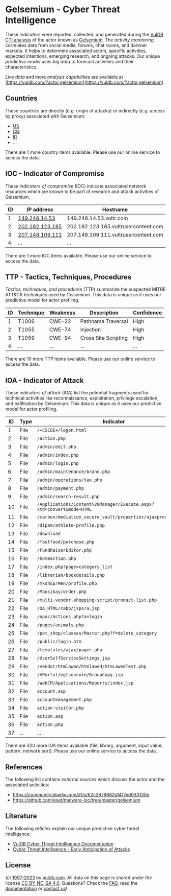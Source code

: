 # Gelsemium - Cyber Threat Intelligence

These _indicators_ were reported, collected, and generated during the [VulDB CTI analysis](https://vuldb.com/?kb.cti) of the actor known as [Gelsemium](https://vuldb.com/?actor.gelsemium). The _activity monitoring_ correlates data from social media, forums, chat rooms, and darknet markets. It helps to determine associated actors, specific activities, expected intentions, emerging research, and ongoing attacks. Our unique _predictive model_ uses _big data_ to forecast activities and their characteristics.

_Live data_ and more _analysis capabilities_ are available at [https://vuldb.com/?actor.gelsemium](https://vuldb.com/?actor.gelsemium)

## Countries

These _countries_ are directly (e.g. origin of attacks) or indirectly (e.g. access by proxy) associated with Gelsemium:

* [US](https://vuldb.com/?country.us)
* [CN](https://vuldb.com/?country.cn)
* [IR](https://vuldb.com/?country.ir)
* ...

There are 1 more country items available. Please use our online service to access the data.

## IOC - Indicator of Compromise

These _indicators of compromise_ (IOC) indicate associated network resources which are known to be part of research and attack activities of Gelsemium.

ID | IP address | Hostname | Campaign | Confidence
-- | ---------- | -------- | -------- | ----------
1 | [149.248.14.53](https://vuldb.com/?ip.149.248.14.53) | 149.248.14.53.vultr.com | - | Medium
2 | [202.182.123.185](https://vuldb.com/?ip.202.182.123.185) | 202.182.123.185.vultrusercontent.com | - | High
3 | [207.148.109.111](https://vuldb.com/?ip.207.148.109.111) | 207.148.109.111.vultrusercontent.com | - | High
4 | ... | ... | ... | ...

There are 1 more IOC items available. Please use our online service to access the data.

## TTP - Tactics, Techniques, Procedures

_Tactics, techniques, and procedures_ (TTP) summarize the suspected MITRE ATT&CK techniques used by _Gelsemium_. This data is unique as it uses our predictive model for actor profiling.

ID | Technique | Weakness | Description | Confidence
-- | --------- | -------- | ----------- | ----------
1 | T1006 | CWE-22 | Pathname Traversal | High
2 | T1055 | CWE-74 | Injection | High
3 | T1059 | CWE-94 | Cross Site Scripting | High
4 | ... | ... | ... | ...

There are 10 more TTP items available. Please use our online service to access the data.

## IOA - Indicator of Attack

These _indicators of attack_ (IOA) list the potential fragments used for technical activities like reconnaissance, exploitation, privilege escalation, and exfiltration by Gelsemium. This data is unique as it uses our predictive model for actor profiling.

ID | Type | Indicator | Confidence
-- | ---- | --------- | ----------
1 | File | `/+CSCOE+/logon.html` | High
2 | File | `/action.php` | Medium
3 | File | `/admin/edit.php` | High
4 | File | `/admin/index.php` | High
5 | File | `/admin/login.php` | High
6 | File | `/admin/maintenance/brand.php` | High
7 | File | `/admin/operations/tax.php` | High
8 | File | `/admin/payment.php` | High
9 | File | `/admin/search-result.php` | High
10 | File | `/Applications/Content%20Manager/Execute.aspx?cmd=convert&mode=HTML` | High
11 | File | `/carbon/mediation_secure_vault/properties/ajaxprocessor.jsp` | High
12 | File | `/dipam/athlete-profile.php` | High
13 | File | `/download` | Medium
14 | File | `/fastfood/purchase.php` | High
15 | File | `/FundRaiserEditor.php` | High
16 | File | `/homeaction.php` | High
17 | File | `/index.php?page=category_list` | High
18 | File | `/librarian/bookdetails.php` | High
19 | File | `/mkshop/Men/profile.php` | High
20 | File | `/Moosikay/order.php` | High
21 | File | `/multi-vendor-shopping-script/product-list.php` | High
22 | File | `/OA_HTML/cabo/jsps/a.jsp` | High
23 | File | `/opac/Actions.php?a=login` | High
24 | File | `/pages/animals.php` | High
25 | File | `/pet_shop/classes/Master.php?f=delete_category` | High
26 | File | `/public/login.htm` | High
27 | File | `/templates/ajax/pager.php` | High
28 | File | `/UserSelfServiceSettings.jsp` | High
29 | File | `/vendor/htmlawed/htmlawed/htmLawedTest.php` | High
30 | File | `/VPortal/mgtconsole/GroupCopy.jsp` | High
31 | File | `/WebCM/Applications/Reports/index.jsp` | High
32 | File | `account.asp` | Medium
33 | File | `accountmanagement.php` | High
34 | File | `action-visitor.php` | High
35 | File | `action.asp` | Medium
36 | File | `action.php` | Medium
37 | ... | ... | ...

There are 320 more IOA items available (file, library, argument, input value, pattern, network port). Please use our online service to access the data.

## References

The following list contains _external sources_ which discuss the actor and the associated activities:

* https://community.blueliv.com/#!/s/62c2879682df417ed033135b
* https://github.com/eset/malware-ioc/tree/master/gelsemium

## Literature

The following _articles_ explain our unique predictive cyber threat intelligence:

* [VulDB Cyber Threat Intelligence Documentation](https://vuldb.com/?kb.cti)
* [Cyber Threat Intelligence - Early Anticipation of Attacks](https://www.scip.ch/en/?labs.20201022)

## License

(c) [1997-2023](https://vuldb.com/?kb.changelog) by [vuldb.com](https://vuldb.com/?kb.about). All data on this page is shared under the license [CC BY-NC-SA 4.0](https://creativecommons.org/licenses/by-nc-sa/4.0/). Questions? Check the [FAQ](https://vuldb.com/?kb.faq), read the [documentation](https://vuldb.com/?kb) or [contact us](https://vuldb.com/?contact)!
